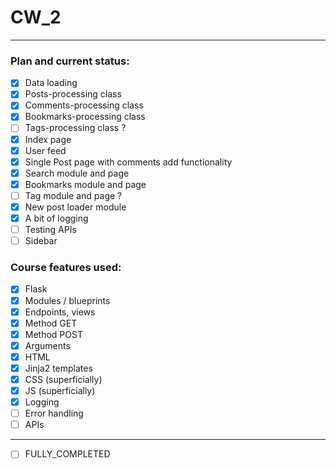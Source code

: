 # CW_2
___
### Plan and current status:
 
- [x] Data loading
- [x] Posts-processing class
- [x] Comments-processing class
- [x] Bookmarks-processing class
- [ ] Tags-processing class ?
- [x] Index page
- [x] User feed
- [x] Single Post page with comments add functionality
- [x] Search module and page
- [x] Bookmarks module and page
- [ ] Tag module and page ?
- [x] New post loader module
- [X] A bit of logging
- [ ] Testing APIs
- [ ] Sidebar

### Course features used:

- [x] Flask
- [x] Modules / blueprints
- [x] Endpoints, views
- [x] Method GET
- [x] Method POST
- [x] Arguments
- [x] HTML
- [x] Jinja2 templates
- [x] CSS (superficially)
- [x] JS (superficially)
- [X] Logging
- [ ] Error handling
- [ ] APIs

---

- [ ] FULLY_COMPLETED